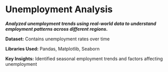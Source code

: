 # Unemployment Analysis

**_Analyzed unemployment trends using real-world data to understand employment patterns across different regions._**

**Dataset:** Contains unemployment rates over time

**Libraries Used:** Pandas, Matplotlib, Seaborn

**Key Insights:** Identified seasonal employment trends and factors affecting unemployment

